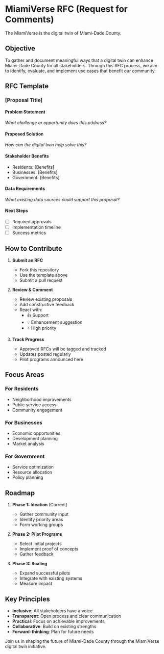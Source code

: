 # MiamiVerse RFC (Request for Comments)

The MiamiVerse is the digital twin of Miami-Dade County.

## Objective
To gather and document meaningful ways that a digital twin can enhance Miami-Dade County for all stakeholders. Through this RFC process, we aim to identify, evaluate, and implement use cases that benefit our community.

## RFC Template

### [Proposal Title]

#### Problem Statement
*What challenge or opportunity does this address?*

#### Proposed Solution
*How can the digital twin help solve this?*

#### Stakeholder Benefits
- Residents: [Benefits]
- Businesses: [Benefits]
- Government: [Benefits]

#### Data Requirements
*What existing data sources could support this proposal?*

#### Next Steps
- [ ] Required approvals
- [ ] Implementation timeline
- [ ] Success metrics

## How to Contribute

1. **Submit an RFC**
   - Fork this repository
   - Use the template above
   - Submit a pull request

2. **Review & Comment**
   - Review existing proposals
   - Add constructive feedback
   - React with:
     - 👍 Support
     - 💡 Enhancement suggestion
     - ⭐ High priority

3. **Track Progress**
   - Approved RFCs will be tagged and tracked
   - Updates posted regularly
   - Pilot programs announced here

## Focus Areas

### For Residents
- Neighborhood improvements
- Public service access
- Community engagement

### For Businesses
- Economic opportunities
- Development planning
- Market analysis

### For Government
- Service optimization
- Resource allocation
- Policy planning

## Roadmap

1. **Phase 1: Ideation** (Current)
   - Gather community input
   - Identify priority areas
   - Form working groups

2. **Phase 2: Pilot Programs**
   - Select initial projects
   - Implement proof of concepts
   - Gather feedback

3. **Phase 3: Scaling**
   - Expand successful pilots
   - Integrate with existing systems
   - Measure impact

## Key Principles

- **Inclusive**: All stakeholders have a voice
- **Transparent**: Open process and clear communication
- **Practical**: Focus on achievable improvements
- **Collaborative**: Build on existing strengths
- **Forward-thinking**: Plan for future needs

Join us in shaping the future of Miami-Dade County through the MiamiVerse digital twin initiative.
